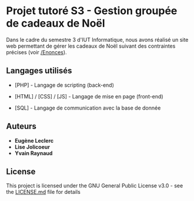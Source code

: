 # Projet tutoré S3 - Gestion groupée de cadeaux de Noël

Dans le cadre du semestre 3 d'IUT Informatique, nous avons réalisé un site web permettant de gérer les cadeaux de Noël suivant des contraintes précises (voir  [/Enonces](/Enonces)).


## Langages utilisés

* [PHP] - Langage de scripting (back-end)
* [HTML] / [CSS] / [JS] - Langage de mise en page (front-end)

* [SQL] - Langage de communication avec la base de donnée



## Auteurs

* **Eugène Leclerc**
* **Lise Jolicoeur**
* **Yvain Raynaud**



## License

This project is licensed under the GNU General Public License v3.0 - see the [LICENSE.md](LICENSE.md) file for details
